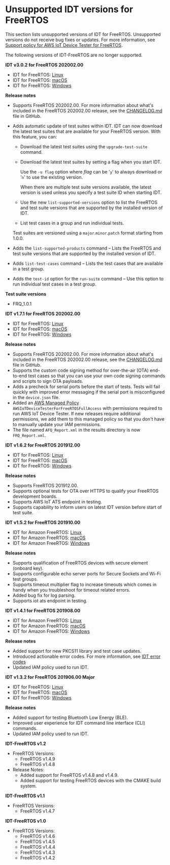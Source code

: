 # Unsupported IDT versions for FreeRTOS<a name="idt-unsupported-versions-afr"></a>

This section lists unsupported versions of IDT for FreeRTOS\. Unsupported versions do not receive bug fixes or updates\. For more information, see [Support policy for AWS IoT Device Tester for FreeRTOS](idt-support-policy.md)\.

The following versions of IDT\-FreeRTOS are no longer supported\.

**IDT v3\.0\.2 for FreeRTOS 202002\.00**
+ IDT for FreeRTOS: [ Linux](https://docs.aws.amazon.com/freertos/latest/userguide/freertos/devicetester_freertos_linux_3.0.2.zip)
+ IDT for FreeRTOS: [ macOS](https://docs.aws.amazon.com/freertos/latest/userguide/freertos/devicetester_freertos_mac_3.0.2.zip)
+ IDT for FreeRTOS: [ Windows](https://docs.aws.amazon.com/freertos/latest/userguide/freertos/devicetester_freertos_win_3.0.2.zip)

**Release notes**
+ Supports FreeRTOS 202002\.00\. For more information about what's included in the FreeRTOS 202002\.00 release, see the [CHANGELOG\.md](https://github.com/aws/amazon-freertos/blob/202002.00/CHANGELOG.md) file in GitHub\.
+ Adds automatic update of test suites within IDT\. IDT can now download the latest test suites that are available for your FreeRTOS version\. With this feature, you can:
  + Download the latest test suites using the `upgrade-test-suite` command\. 
  + Download the latest test suites by setting a flag when you start IDT\.

    Use the `-u flag` option where *flag* can be '`y`' to always download or '`n`' to use the existing version\.

    When there are multiple test suite versions available, the latest version is used unless you specify a test suite ID when starting IDT\.
  + Use the new `list-supported-versions` option to list the FreeRTOS and test suite versions that are supported by the installed version of IDT\.
  + List test cases in a group and run individual tests\.

  Test suites are versioned using a `major`\.`minor`\.`patch` format starting from 1\.0\.0\.
+ Adds the `list-supported-products` command – Lists the FreeRTOS and test suite versions that are supported by the installed version of IDT\.
+ Adds `list-test-cases` command – Lists the test cases that are available in a test group\.
+ Adds the `test-id` option for the `run-suite` command – Use this option to run individual test cases in a test group\.

**Test suite versions**
+ FRQ\_1\.0\.1

**IDT v1\.7\.1 for FreeRTOS 202002\.00**
+ IDT for FreeRTOS: [ Linux](https://docs.aws.amazon.com/freertos/latest/userguide/freertos/devicetester_freertos_linux_1.7.1.zip)
+ IDT for FreeRTOS: [ macOS](https://docs.aws.amazon.com/freertos/latest/userguide/freertos/devicetester_freertos_mac_1.7.1.zip)
+ IDT for FreeRTOS: [ Windows](https://docs.aws.amazon.com/freertos/latest/userguide/freertos/devicetester_freertos_win_1.7.1.zip)

**Release notes**
+ Supports FreeRTOS 202002\.00\. For more information about what's included in the FreeRTOS 202002\.00 release, see the [ CHANGELOG\.md](https://github.com/aws/amazon-freertos/blob/202002.00/CHANGELOG.md) file in GitHub\.
+ Supports the custom code signing method for over\-the\-air \(OTA\) end\-to\-end test cases so that you can use your own code signing commands and scripts to sign OTA payloads\.
+ Adds a precheck for serial ports before the start of tests\. Tests will fail quickly with improved error messaging if the serial port is misconfigured in the `device.json` file\.
+ Added an [ AWS Managed Policy](https://docs.aws.amazon.com/IAM/latest/UserGuide/access_policies_managed-vs-inline.html#aws-managed-policies) `AWSIoTDeviceTesterForFreeRTOSFullAccess` with permissions required to run AWS IoT Device Tester\. If new releases require additional permissions, we add them to this managed policy so that you don't have to manually update your IAM permissions\.
+ The file named `AFQ_Report.xml` in the results directory is now `FRQ_Report.xml`\.

**IDT v1\.6\.2 for FreeRTOS 201912\.00**
+ IDT for FreeRTOS: [ Linux](https://docs.aws.amazon.com/freertos/latest/userguide/afr/devicetester_afreertos_linux_1.6.2.zip)
+ IDT for FreeRTOS: [ macOS](https://docs.aws.amazon.com/freertos/latest/userguide/afr/devicetester_afreertos_mac_1.6.2.zip)
+ IDT for FreeRTOS: [ Windows](https://docs.aws.amazon.com/freertos/latest/userguide/afr/devicetester_afreertos_win_1.6.2.zip)

**Release notes**
+ Supports FreeRTOS 201912\.00\.
+ Supports optional tests for OTA over HTTPS to qualify your FreeRTOS development boards\.
+ Supports AWS IoT ATS endpoint in testing\.
+ Supports capability to inform users on latest IDT version before start of test suite\.

**IDT v1\.5\.2 for FreeRTOS 201910\.00**
+ IDT for Amazon FreeRTOS: [ Linux](https://docs.aws.amazon.com/freertos/latest/userguide/afr/devicetester_afreertos_linux_1.5.2.zip)
+ IDT for Amazon FreeRTOS: [ macOS](https://docs.aws.amazon.com/freertos/latest/userguide/afr/devicetester_afreertos_mac_1.5.2.zip)
+ IDT for Amazon FreeRTOS: [ Windows](https://docs.aws.amazon.com/freertos/latest/userguide/afr/devicetester_afreertos_win_1.5.2.zip)

**Release notes**
+ Supports qualification of FreeRTOS devices with secure element \(onboard key\)\.
+ Supports configurable echo server ports for Secure Sockets and Wi\-Fi test groups\.
+ Supports timeout multiplier flag to increase timeouts which comes in handy when you troubleshoot for timeout related errors\.
+ Added bug fix for log parsing\.
+ Supports iot ats endpoint in testing\.

**IDT v1\.4\.1 for FreeRTOS 201908\.00**
+ IDT for Amazon FreeRTOS: [ Linux](https://docs.aws.amazon.com/freertos/latest/userguide/afr/devicetester_afreertos_linux_1.4.1.zip)
+ IDT for Amazon FreeRTOS: [ macOS](https://docs.aws.amazon.com/freertos/latest/userguide/afr/devicetester_afreertos_mac_1.4.1.zip)
+ IDT for Amazon FreeRTOS: [ Windows](https://docs.aws.amazon.com/freertos/latest/userguide/afr/devicetester_afreertos_win_1.4.1.zip)

**Release notes**
+ Added support for new PKCS11 library and test case updates\.
+ Introduced actionable error codes\. For more information, see [IDT error codes](dt-afr-troublshooting.md#idt-error-codes)
+ Updated IAM policy used to run IDT\. 

**IDT v1\.3\.2 for FreeRTOS 201906\.00 Major**
+ IDT for FreeRTOS: [ Linux](https://docs.aws.amazon.com/freertos/latest/userguide/afr/devicetester_afreertos_linux_1.3.2.zip)
+ IDT for FreeRTOS: [ macOS](https://docs.aws.amazon.com/freertos/latest/userguide/afr/devicetester_afreertos_mac_1.3.2.zip)
+ IDT for FreeRTOS: [ Windows](https://docs.aws.amazon.com/freertos/latest/userguide/afr/devicetester_afreertos_win_1.3.2.zip)

**Release notes**
+ Added support for testing Bluetooth Low Energy \(BLE\)\.
+ Improved user experience for IDT command line interface \(CLI\) commands\.
+ Updated IAM policy used to run IDT\.

**IDT\-FreeRTOS v1\.2**
+ FreeRTOS Versions:
  + FreeRTOS v1\.4\.9
  + FreeRTOS v1\.4\.8
+ Release Notes:
  + Added support for FreeRTOS v1\.4\.8 and v1\.4\.9\.
  + Added support for testing FreeRTOS devices with the CMAKE build system\.

**IDT\-FreeRTOS v1\.1**
+ FreeRTOS Versions:
  + FreeRTOS v1\.4\.7

**IDT\-FreeRTOS v1\.0**
+ FreeRTOS Versions:
  + FreeRTOS v1\.4\.6
  + FreeRTOS v1\.4\.5
  + FreeRTOS v1\.4\.4
  + FreeRTOS v1\.4\.3
  + FreeRTOS v1\.4\.2